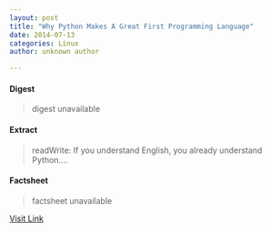 ```yaml
---
layout: post
title: "Why Python Makes A Great First Programming Language"
date: 2014-07-13
categories: Linux
author: unknown author

---
```



#### Digest
>digest unavailable

#### Extract
>readWrite: If you understand English, you already understand Python....

#### Factsheet
>factsheet unavailable

[Visit Link](http://www.linuxtoday.com/developer/why-python-makes-a-great-first-programming-language.html)


